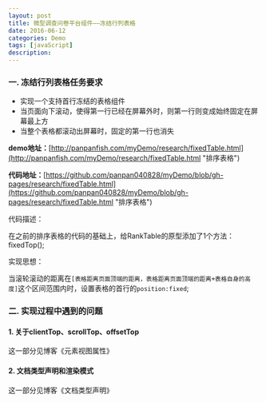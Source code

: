 ```yaml
---
layout: post
title: 微型调查问卷平台组件——冻结行列表格
date: 2016-06-12
categories: Demo
tags: [javaScript]
description: 
---
```


### 一. 冻结行列表格任务要求

- 实现一个支持首行冻结的表格组件
- 当页面向下滚动，使得第一行已经在屏幕外时，则第一行则变成始终固定在屏幕最上方
- 当整个表格都滚动出屏幕时，固定的第一行也消失

**demo地址：**[http://panpanfish.com/myDemo/research/fixedTable.html](http://panpanfish.com/myDemo/research/fixedTable.html "排序表格")

**代码地址：**[https://github.com/panpan040828/myDemo/blob/gh-pages/research/fixedTable.html](https://github.com/panpan040828/myDemo/blob/gh-pages/research/fixedTable.html "排序表格")

代码描述：

在之前的排序表格的代码的基础上，给RankTable的原型添加了1个方法：fixedTop();

实现思想：

当滚轮滚动的距离在`[表格距离页面顶端的距离，表格距离页面顶端的距离+表格自身的高度]`这个区间范围内时，设置表格的首行的`position:fixed`;

### 二. 实现过程中遇到的问题

#### 1. 关于clientTop、scrollTop、offsetTop

这一部分见博客《元素视图属性》

#### 2. 文档类型声明和渲染模式

这一部分见博客《文档类型声明》


